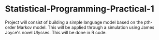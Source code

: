 # Statistical-Programming-Practical-1

Project will consist of building a simple language model based on the pth-order Markov model. This will be applied through a simulation using James Joyce's novel Ulysses. This will be done in R code.
